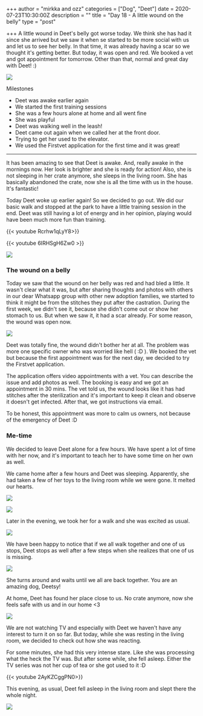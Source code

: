 +++
author = "mirkka and ozz"
categories = ["Dog", "Deet"]
date = 2020-07-23T10:30:00Z
description = ""
title = "Day 18 - A little wound on the belly"
type = "post"

+++
A little wound in Deet's belly got worse today. We think she has had it since she arrived but we saw it when se started to be more social with us and let us to see her belly. In that time, it was already having a scar so we thought it's getting better. But today, it was open and red. We booked a vet and got appointment for tomorrow. Other than that, normal and great day with Deet! :)

![](/images/20200722_151309.jpg)

Milestones

* Deet was awake earlier again
* We started the first training sessions
* She was a few hours alone at home and all went fine
* She was playful
* Deet was walking well in the leash!
* Deet came out again when we called her at the front door.
* Trying to get her used to the elevator.
* We used the Firstvet application for the first time and it was great!

***

It has been amazing to see that Deet is awake. And, really awake in the mornings now. Her look is brighter and she is ready for action! Also, she is not sleeping in her crate anymore, she sleeps in the living room. She has basically abandoned the crate, now she is all the time with us in the house. It's fantastic!

Today Deet woke up earlier again! So we decided to go out. We did our basic walk and stopped at the park to have a little training session in the end. Deet was still having a lot of energy and in her opinion, playing would have been much more fun than training.

{{< youtube Rcrhw1qLyY8>}}

{{< youtube 6IRHSgH6Zw0 >}}

![](/images/20200722_131020.jpg)

### The wound on a belly

Today we saw that the wound on her belly was red and had bled a little. It wasn't clear what it was, but after sharing thoughts and photos with others in our dear Whatsapp group with other new adoption families, we started to think it might be from the stitches they put after the castration. During the first week, we didn't see it, because she didn't come out or show her stomach to us. But when we saw it, it had a scar already. For some reason, the wound was open now.

![](/images/20200722_141545.jpg)

Deet was totally fine, the wound didn't bother her at all. The problem was more one specific owner who was worried like hell ( :D ). We booked the vet but because the first appointment was for the next day, we decided to try the Firstvet application.

The application offers video appointments with a vet. You can describe the issue and add photos as well. The booking is easy and we got an appointment in 30 mins. The vet told us, the wound looks like it has had stitches after the sterilization and it's important to keep it clean and observe it doesn't get infected. After that, we got instructions via email.

To be honest, this appointment was more to calm us owners, not because of the emergency of Deet :D

### Me-time

We decided to leave Deet alone for a few hours. We have spent a lot of time with her now, and it's important to teach her to have some time on her own as well.

We came home after a few hours and Deet was sleeping. Apparently, she had taken a few of her toys to the living room while we were gone. It melted our hearts.

![](/images/20200722_191424.jpg)

![](/images/20200722_191434.jpg)

Later in the evening, we took her for a walk and she was excited as usual.

![](/images/20200722_203029.jpg)

We have been happy to notice that if we all walk together and one of us stops, Deet stops as well after a few steps when she realizes that one of us is missing.

![](/images/20200722_203026.jpg)

She turns around and waits until we all are back together. You are an amazing dog, Deetsy!

At home, Deet has found her place close to us. No crate anymore, now she feels safe with us and in our home <3

![](/images/20200722_225314.jpg)

We are not watching TV and especially with Deet we haven't have any interest to turn it on so far. But today, while she was resting in the living room, we decided to check out how she was reacting.

For some minutes, she had this very intense stare. Like she was processing what the heck the TV was. But after some while, she fell asleep. Either the TV series was not her cup of tea or she got used to it :D

{{< youtube 2AyKZCggPN0>}}

This evening, as usual, Deet fell asleep in the living room and slept there the whole night.

![](/images/20200722_225323.jpg)

